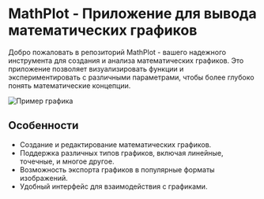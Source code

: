 # MathPlot - Приложение для вывода математических графиков

Добро пожаловать в репозиторий MathPlot - вашего надежного инструмента для создания и анализа математических графиков. Это приложение позволяет визуализировать функции и экспериментировать с различными параметрами, чтобы более глубоко понять математические концепции.

![Пример графика](mathplot_example.png)

## Особенности

- Создание и редактирование математических графиков.
- Поддержка различных типов графиков, включая линейные, точечные, и многое другое.
- Возможность экспорта графиков в популярные форматы изображений.
- Удобный интерфейс для взаимодействия с графиками.
